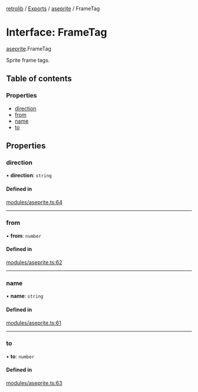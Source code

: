 [retrolib](../README.md) / [Exports](../modules.md) / [aseprite](../modules/aseprite.md) / FrameTag

# Interface: FrameTag

[aseprite](../modules/aseprite.md).FrameTag

Sprite frame tags.

## Table of contents

### Properties

- [direction](aseprite.FrameTag.md#direction)
- [from](aseprite.FrameTag.md#from)
- [name](aseprite.FrameTag.md#name)
- [to](aseprite.FrameTag.md#to)

## Properties

### direction

• **direction**: `string`

#### Defined in

[modules/aseprite.ts:64](https://github.com/philbgarner/retrolib/blob/97cd8c0/src/modules/aseprite.ts#L64)

___

### from

• **from**: `number`

#### Defined in

[modules/aseprite.ts:62](https://github.com/philbgarner/retrolib/blob/97cd8c0/src/modules/aseprite.ts#L62)

___

### name

• **name**: `string`

#### Defined in

[modules/aseprite.ts:61](https://github.com/philbgarner/retrolib/blob/97cd8c0/src/modules/aseprite.ts#L61)

___

### to

• **to**: `number`

#### Defined in

[modules/aseprite.ts:63](https://github.com/philbgarner/retrolib/blob/97cd8c0/src/modules/aseprite.ts#L63)
